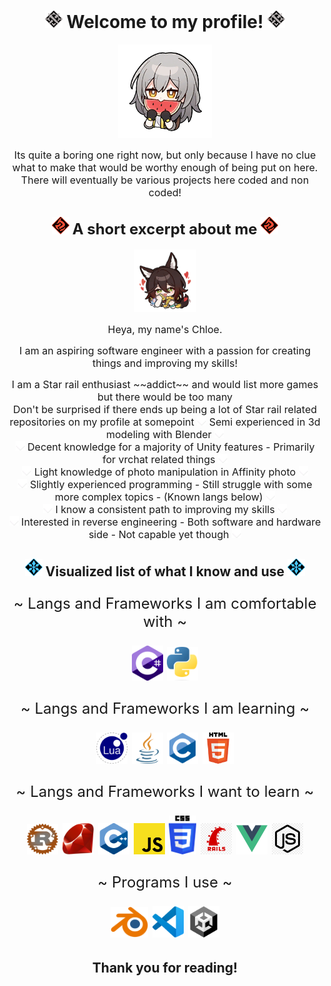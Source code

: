 <h1 align="center"> 
    <img src="./Resources/Images/IconNaturePhysical.png" />  
        Welcome to my profile! 
    <img src="./Resources/Images/IconNaturePhysical.png" /> </h1>

<p align="center">
    <img src="./Resources/Images/103005.png" width="150px"/>
</p>


<p align="center">
    <font size="3px">
Its quite a boring one right now, but only because I have no clue what to make that would be worthy enough of being put on here. <br>
There will eventually be various projects here coded and non coded!
    </font>


<h2 align="center"> 
    <img src="./Resources/Images/IconNatureColorFire.png"/> 
        <font size="5px">
        A short excerpt about me 
        </font>
    <img src="./Resources/Images/IconNatureColorFire.png"/> 
</h2>

<p align="center">

<img src="./Resources/Images/103008.png" width="100px"/>


<font size="3px">
<p align="center">
Heya, my name's Chloe. 
<p align="center">
I am an aspiring software engineer with a passion for creating things and improving my skills!
<p align="center">
I am a Star rail enthusiast ~~addict~~ and would list more games but there would be too many <br>
Don't be surprised if there ends up being a lot of Star rail related repositories on my profile at somepoint

<img src="./Resources/Images/AttributesBg.png" width="15px"/> 
Semi experienced in 3d modeling with Blender 
<img src="./Resources/Images/AttributesBg.png" width="15px"/> 
<br>
<img src="./Resources/Images/AttributesBg.png" width="15px"/> 
Decent knowledge for a majority of Unity features - Primarily for vrchat related things  
<img src="./Resources/Images/AttributesBg.png" width="15px"/> 
<br>
<img src="./Resources/Images/AttributesBg.png" width="15px"/> 
Light knowledge of photo manipulation in Affinity photo 
<img src="./Resources/Images/AttributesBg.png" width="15px"/> 
<br>
<img src="./Resources/Images/AttributesBg.png" width="15px"/> 
Slightly experienced programming - Still struggle with some more complex topics - (Known langs below) 
<img src="./Resources/Images/AttributesBg.png" width="15px"/> 
<br>
<img src="./Resources/Images/AttributesBg.png" width="15px"/> 
I know a consistent path to improving my skills 
<img src="./Resources/Images/AttributesBg.png" width="15px"/> 
<br>
<img src="./Resources/Images/AttributesBg.png" width="15px"/> 
Interested in reverse engineering - Both software and hardware side - Not capable yet though
<img src="./Resources/Images/AttributesBg.png" width="15px"/> 
<br>
</font>
</p>

    


<h2 align="center">
<img src="./Resources/Images/IconNatureColorIce.png"/>
Visualized list of what I know and use
<img src="./Resources/Images/IconNatureColorIce.png"/>
</h2>



<font size="5px">
<p align="center">
~ Langs and Frameworks I am comfortable with ~

<p align="center">
<img src="./Resources/Images/csharp.png" width="50px"/>
<img src="./Resources/Images/Python.png" width="50px"/>

<p align="center">
~ Langs and Frameworks I am learning ~
<p align="center">
<img src="./Resources/Images/Lua.png" width="50px"/>
<img src="./Resources/Images/Java.png" width="50px"/>
<img src="./Resources/Images/C.png" width="50px"/>
<img src="./Resources/Images/HTML5.png" width="50px"/>

<p align="center">
~ Langs and Frameworks I want to learn ~
<p align="center">
<img src="./Resources/Images/Rust.png" width="50px"/>
<img src="./Resources/Images/Ruby.png" width="50px"/>
<img src="./Resources/Images/C++.png" width="50px"/>
<img src="./Resources/Images/js.png" width="50px"/>
<img src="./Resources/Images/css.png" width="44px"/>
<img src="./Resources/Images/rbyrails.png" width="50px"/>
<img src="./Resources/Images/vuejs.png" width="50px"/>
<img src="./Resources/Images/nodejs.png" width="50px"/>

<p align="center">
~ Programs I use ~
<p align="center">
<img src="./Resources/Images/blender.png" width="60px"/>
<img src="./Resources/Images/vscode.png" width="50px"/>
<img src="./Resources/Images/unity.png" width="50px"/>

</font>
</p>

<h2 align="center"> Thank you for reading! </h2>

<!--
<center>
    <font size="5px">
~ Programming languages I am comfortable with ~
-->

<!--
<img src="./Resources/Images/csharp.png" width="50px"/>
<img src="./Resources/Images/Python.png" width="50px"/>

-->
<!--
<font size="3px">75% ---- 50%</font>


~ Programming languages I am uncomfortable in, but am learning ~

<img src="./Resources/Images/Lua.png" width="50px"/>
<img src="./Resources/Images/Java.png" width="50px"/>
<img src="./Resources/Images/C.png" width="50px"/>
<img src="./Resources/Images/HTML5.png" width="50px"/>

<font size="3px">30% ---- 5% ---- 7% ---- 5%</font>


~ Programming languages I want to learn ~

<img src="./Resources/Images/Rust.png" width="50px"/>
<img src="./Resources/Images/Ruby.png" width="50px"/>
<img src="./Resources/Images/C++.png" width="50px"/>
<img src="./Resources/Images/Js.png" width="50px"/>
-->
